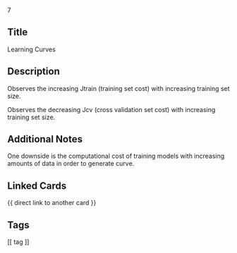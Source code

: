 7

## Title
Learning Curves

## Description
Observes the increasing Jtrain (training set cost) with increasing 
training set size.

Observes the decreasing Jcv (cross validation set cost) with increasing 
training set size.

## Additional Notes
One downside is the computational cost of training models with increasing
amounts of data in order to generate curve.




## Linked Cards
{{ direct link to another card }}

## Tags
[[ tag ]] 
